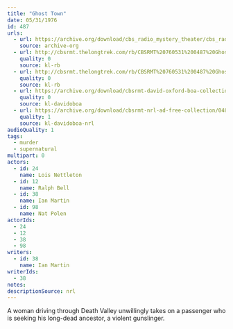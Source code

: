 ```yaml
---
title: "Ghost Town"
date: 05/31/1976
id: 487
urls: 
  - url: https://archive.org/download/cbs_radio_mystery_theater/cbs_radio_mystery_theater-0451-0500.zip/cbs_radio_mystery_theater-0451-0500%2Fcbsrmt_0487_ghost_town.mp3
    source: archive-org
  - url: http://cbsrmt.thelongtrek.com/rb/CBSRMT%20760531%200487%20Ghost%20Town_wuwm%20recorded%209_19_76.mp3
    quality: 0
    source: kl-rb
  - url: http://cbsrmt.thelongtrek.com/rb/CBSRMT%20760531%200487%20Ghost%20Town_wbbm_rb.mp3
    quality: 0
    source: kl-rb
  - url: https://archive.org/download/cbsrmt-david-oxford-boa-collection/CBSRMT-760531-0487-repeated-760919-Ghost-Town-(128-44)_WUWM-FM-{BoA}.mp3
    quality: 0
    source: kl-davidoboa
  - url: https://archive.org/download/cbsrmt-nrl-ad-free-collection/0487%20CBSRMT-760531-0487-repeated-760919-Ghost-Town-(128-44)_WUWM-FM-%7BBoA%7D%20(no%20ads).mp3
    quality: 1
    source: kl-davidoboa-nrl
audioQuality: 1
tags: 
  - murder
  - supernatural
multipart: 0
actors:  
  - id: 24
    name: Lois Nettleton  
  - id: 12
    name: Ralph Bell  
  - id: 38
    name: Ian Martin  
  - id: 98
    name: Nat Polen
actorIds:  
  - 24  
  - 12  
  - 38  
  - 98
writers:  
  - id: 38
    name: Ian Martin
writerIds:  
  - 38
notes: 
descriptionSource: nrl
---
```

A woman driving through Death Valley unwillingly takes on a passenger who is seeking his long-dead ancestor, a violent gunslinger.
